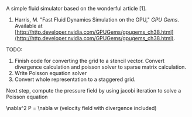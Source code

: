 A simple fluid simulator based on the wonderful article [1].

1. Harris, M. "Fast Fluid Dynamics Simulation on the GPU," *GPU Gems*. Available at [http://http.developer.nvidia.com/GPUGems/gpugems_ch38.html](http://http.developer.nvidia.com/GPUGems/gpugems_ch38.html).




TODO:
1. Finish code for converting the grid to a stencil vector. Convert divergence calculation and poisson solver to sparse matrix calculation. 
2. Write Poisson equation solver
3. Convert whole representation to a staggered grid.

Next step, compute the pressure field by using jacobi iteration to solve a Poisson equation

\nabla^2 P = \nabla w (velocity field with divergence included)


